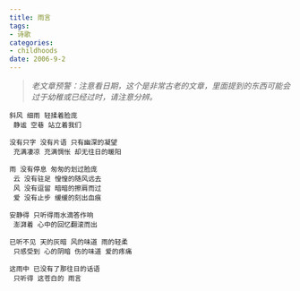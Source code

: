 ```yaml
---
title: 雨言
tags:
- 诗歌
categories:
- childhoods
date: 2006-9-2
---
```


> *老文章预警：注意看日期，这个是非常古老的文章，里面提到的东西可能会过于幼稚或已经过时，请注意分辨。*

```
斜风 细雨 轻揉着脸庞
 静谧 空巷 站立着我们

没有只字 没有片语 只有幽深的凝望
 充满凄凉 充满惆怅 却无往日的暖阳

雨 没有停息 匆匆的划过脸庞
 云 没有驻足 惶惶的随风远去
 风 没有逗留 暗暗的擦肩而过
 爱 没有止步 缓缓的刻出血痕

安静得 只听得雨水滴答作响
 澎湃着 心中的回忆翻滚而出

已听不见 天的灰暗 风的味道 雨的轻柔
 只感受到 心的阴暗 伤的味道 爱的疼痛

这雨中 已没有了那往日的话语
 只听得 这苍白的 雨言
```
